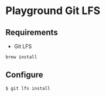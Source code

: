 # Playground Git LFS

## Requirements

* Git LFS

```console
brew install
```

## Configure

```console
$ git lfs install
```

